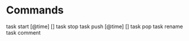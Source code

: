 
Commands
========

task start <name> [@time] [<comment>]
task stop
task push <name> [@time] [<comment>]
task pop
task rename <newname>
task comment <text>

